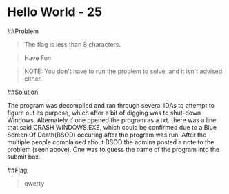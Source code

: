 # Hello World - 25

##Problem
>The flag is less than 8 characters.

>Have Fun

>NOTE: You don't have to run the problem to solve, and it isn't advised either.

##Solution

The program was decompiled and ran through several IDAs to attempt to figure out its purpose, which after a bit of digging was to shut-down Windows. Alternately if one opened the program as a txt. there was a line that said CRASH WINDOWS.EXE, which could be confirmed due to a Blue Screen Of Death(BSOD) occuring after the program was run. After the multiple people complained about BSOD the admins posted a note to the problem (seen above). One was to guess the name of the program into the submit box.

##Flag

>qwerty
